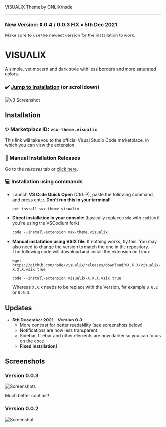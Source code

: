 VISUALIX Theme by ONLIX/nsde

***

### New Version: **0.0.4 / 0.0.3 FIX » 5th Dec 2021**
Make sure to use the newest version for the installation to work.

# VISUΛLIX
A simple, yet modern and dark style with less borders and more saturated colors.

### ✔️ [Jump to Installation](#installation) (or scroll down)

![v3 Screenshot](https://vscode-themes.nyc3.cdn.digitaloceanspaces.com/profiles/3Lndf7XpKagkcU1Wr466lnQkr4f1/BPGDJkkH-default.jpeg)

## Installation
### ✨ Marketplace ID: `vsx-theme.visualix`
[This link](https://marketplace.visualstudio.com/items?itemName=vsx-theme.visualix&ssr=false#overview) will take you to the official Visual Studio Code marketplace, in which you can view the extension.

### 📜 Manual Installation Releases
Go to the *releases* tab or [click here](https://github.com/nsde/visualix/releases).

### 💻 Installation using commands
- Launch **VS Code Quick Open** (Ctrl+P), paste the following command, and press enter.
  **Don't run this in your terminal!**
  ```
  ext install vsx-theme.visualix
  ```
- **Direct installation in your console:**
  (basically replace `code` with `codium` if you're using the VSCodium fork)
  ```
  code --install-extension vsx-theme.visualix
  ```
  
- **Manual installation using VSIX file:**
  If nothing works, try this. You may also need to change the version to match the one in the repository.  
  The following code will download and install the extension on Linux.

  ```
  wget https://github.com/nsde/visualix/releases/download/vX.X.X/visualix-X.X.X.vsix.true

  code --install-extension visualix-X.X.X.vsix.true
  ```

  Whereas `X.X.X` needs to be replace with the Version, for example `0.0.2` or `0.0.3`.

## Updates
- **5th December 2021 - Version 0.3**
    - More contrast for better readability (see screenshots below)
    - Notifications are now less transparent
    - Sidebar, titlebar and other elements are now darker so you can focus on the code
    - **Fixed installation!**

## Screenshots
### Version 0.0.3
![Screenshots](https://vscode-themes.nyc3.cdn.digitaloceanspaces.com/profiles/3Lndf7XpKagkcU1Wr466lnQkr4f1/BPGDJkkH-commandPalette.jpeg)

Much better contrast!

### Version 0.0.2
![Screenshot](https://cdn.discordapp.com/attachments/870066876192026704/916826217951424522/pOvgCdAQ-commandPalette.png)